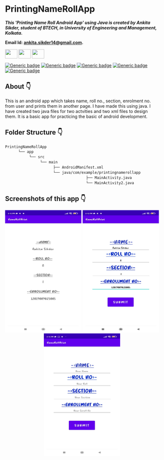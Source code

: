# PrintingNameRollApp

***This 'Printing Name Roll Android App' using Java is created by Ankita Sikder, student of BTECH, in University of Engineering and Management, Kolkata.***

**Email Id: ankita.sikder14@gmail.com.** 

<p align="left">
<a href="https://facebook.com/ankita.sikder.104" target="blank"><img align="center" src="https://cdn.jsdelivr.net/npm/simple-icons@3.0.1/icons/facebook.svg" alt="" height="30" width="40" /></a>
<a href="https://instagram.com/ankita.sikder14" target="blank"><img align="center" src="https://cdn.jsdelivr.net/npm/simple-icons@3.0.1/icons/instagram.svg" alt="" height="30" width="40" /></a>
<a href="https://github.com/ankitasikder" target="blank"><img align="center" src="https://cdn.jsdelivr.net/npm/simple-icons@3.0.1/icons/github.svg" alt="" height="30" width="40" /></a>
</p>

[![Generic badge](https://img.shields.io/badge/java%20-programming-brightgreen)](https://shields.io/) [![Generic badge](https://img.shields.io/badge/android-app-ff69b4)](https://shields.io/) [![Generic badge](https://img.shields.io/badge/xml-UI-red)](https://shields.io/) [![Generic badge](https://img.shields.io/badge/compile%20sdk%20-v%2030-blue)](https://shields.io/) [![Generic badge](https://img.shields.io/badge/buildtool%20-v%2030.0..2-orange)](https://shields.io/)  

## About :point_down: 

<div align="justified">

This is an android app which takes name, roll no., section, enrolment no. from user and prints them in another page. I have made this using java. I have created two java files for two actvities and two xml files to design them. It is a basic app for practicing the basic of android development.
      
</div>

## Folder Structure :point_down:
```bash
PrintingNameRollApp
      └── app
           └── src
                └── main
                      ├── AndroidManifest.xml
                      └── java/com/example/printingnamerollapp
                                     ├── MainActivity.java
                                     └── MainActivity2.java 
 ```             
## Screenshots of this app :point_down: 

<div align="center">
 
<a href="pics/n1.jpeg"><img src="pics/n1.jpeg" width="250" height= "400"></a> <a href="pics/n2.jpeg"><img src="pics/n2.jpeg" width="250" height= "400"></a> <a href="pics/n3.jpeg"><img src="pics/n3.jpeg" width="250" height= "400"></a>



</div>

         



